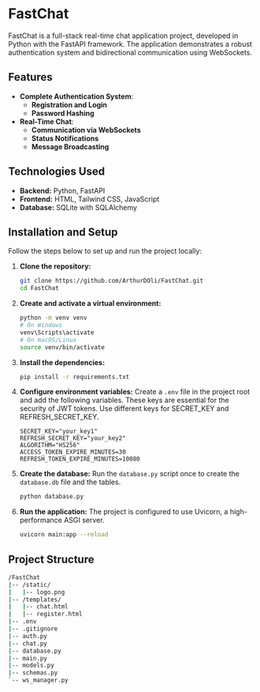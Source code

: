 # FastChat

FastChat is a full-stack real-time chat application project, developed in Python with the FastAPI framework. The application demonstrates a robust authentication system and bidirectional communication using WebSockets.

## Features

- **Complete Authentication System**:
  - **Registration and Login**
  - **Password Hashing**
- **Real-Time Chat**:
  - **Communication via WebSockets**
  - **Status Notifications**
  - **Message Broadcasting**

## Technologies Used

- **Backend:** Python, FastAPI
- **Frontend:** HTML, Tailwind CSS, JavaScript
- **Database:** SQLite with SQLAlchemy

## Installation and Setup

Follow the steps below to set up and run the project locally:

1.  **Clone the repository:**

    ```bash
    git clone https://github.com/ArthurDOli/FastChat.git
    cd FastChat
    ```

2.  **Create and activate a virtual environment:**

    ```bash
    python -m venv venv
    # On Windows
    venv\Scripts\activate
    # On macOS/Linux
    source venv/bin/activate
    ```

3.  **Install the dependencies:**

    ```bash
    pip install -r requirements.txt
    ```

4.  **Configure environment variables:**
    Create a `.env` file in the project root and add the following variables. These keys are essential for the security of JWT tokens. Use different keys for SECRET_KEY and REFRESH_SECRET_KEY.

    ```
    SECRET_KEY="your_key1"
    REFRESH_SECRET_KEY="your_key2"
    ALGORITHM="HS256"
    ACCESS_TOKEN_EXPIRE_MINUTES=30
    REFRESH_TOKEN_EXPIRE_MINUTES=10080
    ```

5.  **Create the database:**
    Run the `database.py` script once to create the `database.db` file and the tables.

    ```bash
    python database.py
    ```

6.  **Run the application:**
    The project is configured to use Uvicorn, a high-performance ASGI server.
    ```bash
    uvicorn main:app --reload
    ```

## Project Structure

```bash
/FastChat
|-- /static/
|   |-- logo.png
|-- /templates/
|   |-- chat.html
|   |-- register.html
|-- .env
|-- .gitignore
|-- auth.py
|-- chat.py
|-- database.py
|-- main.py
|-- models.py
|-- schemas.py
`-- ws_manager.py
```
